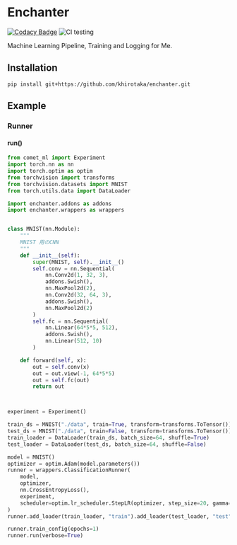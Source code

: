 # Enchanter

[![Codacy Badge](https://api.codacy.com/project/badge/Grade/84197fb283924f02a1667cea49dd031a)](https://app.codacy.com/manual/KawashimaHirotaka/enchanter?utm_source=github.com&utm_medium=referral&utm_content=khirotaka/enchanter&utm_campaign=Badge_Grade_Dashboard)
![CI testing](https://github.com/khirotaka/enchanter/workflows/CI/badge.svg)

Machine Learning Pipeline, Training and Logging for Me.

## Installation

```shell script
pip install git+https://github.com/khirotaka/enchanter.git
```

## Example

### Runner

#### run()
```python
from comet_ml import Experiment
import torch.nn as nn
import torch.optim as optim
from torchvision import transforms
from torchvision.datasets import MNIST
from torch.utils.data import DataLoader

import enchanter.addons as addons
import enchanter.wrappers as wrappers


class MNIST(nn.Module):
    """
    MNIST 用のCNN
    """
    def __init__(self):
        super(MNIST, self).__init__()
        self.conv = nn.Sequential(
            nn.Conv2d(1, 32, 3),
            addons.Swish(),
            nn.MaxPool2d(2),
            nn.Conv2d(32, 64, 3),
            addons.Swish(),
            nn.MaxPool2d(2)
        )
        self.fc = nn.Sequential(
            nn.Linear(64*5*5, 512),
            addons.Swish(),
            nn.Linear(512, 10)
        )

    def forward(self, x):
        out = self.conv(x)
        out = out.view(-1, 64*5*5)
        out = self.fc(out)
        return out



experiment = Experiment()

train_ds = MNIST("./data", train=True, transform=transforms.ToTensor())
test_ds = MNIST("./data", train=False, transform=transforms.ToTensor())
train_loader = DataLoader(train_ds, batch_size=64, shuffle=True)
test_loader = DataLoader(test_ds, batch_size=64, shuffle=False)

model = MNIST()
optimizer = optim.Adam(model.parameters())
runner = wrappers.ClassificationRunner(
    model,
    optimizer,
    nn.CrossEntropyLoss(),
    experiment,
    scheduler=optim.lr_scheduler.StepLR(optimizer, step_size=20, gamma=0.5)
)
runner.add_loader(train_loader, "train").add_loader(test_loader, "test")

runner.train_config(epochs=1)
runner.run(verbose=True)

```
